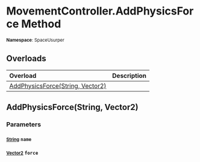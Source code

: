 # MovementController.AddPhysicsForce Method

<small>**Namespace**: SpaceUsurper</small>

## Overloads

<div markdown="1" class="member-table">

| Overload | Description |
| :------- | ----------- |
| [AddPhysicsForce(String, Vector2)](#String_Vector2_) |  | 

</div>

## AddPhysicsForce(String, Vector2)
### Parameters
#### <small>[String](https://docs.microsoft.com/en-us/dotnet/api/system.string?view=netframework-4.5)</small> `name`

#### <small>[Vector2](https://docs.unity3d.com/ScriptReference/Vector2.html)</small> `force`

